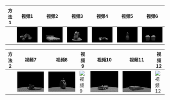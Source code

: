 | 方法1 | 视频1 | 视频2 | 视频3 | 视频4 | 视频5 | 视频6 |
|-------|-------|-------|-------|-------|-------|-------|
|       | ![视频1](video/1.gif) | ![视频2](video/2.gif) | ![视频3](video/3.gif) | ![视频4](video/4.gif) | ![视频5](video/5.gif) | ![视频6](video/6.gif) |

| 方法2 | 视频7 | 视频8 | 视频9 | 视频10 | 视频11 | 视频12 |
|-------|-------|-------|-------|--------|--------|--------|
|       | ![视频7](video/7.gif) | ![视频8](video/8.gif) | ![视频9](video/9.gif) | ![视频10](video/10.gif) | ![视频11](video/11.gif) | ![视频12](video/12.gif) |


